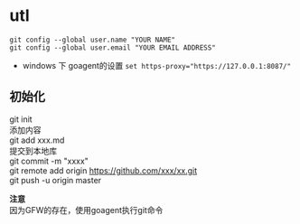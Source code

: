 # utl
```
git config --global user.name "YOUR NAME"
git config --global user.email "YOUR EMAIL ADDRESS"
```
* windows 下
goagent的设置
`set https-proxy="https://127.0.0.1:8087/"`

## 初始化
git init  
添加内容  
git add xxx.md  
提交到本地库  
git commit -m "xxxx"  
git remote add origin https://github.com/xxx/xx.git  
git push -u origin master  

**注意**  
因为GFW的存在，使用goagent执行git命令
